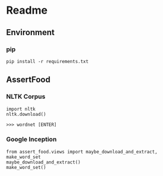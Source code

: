 # Readme
## Environment
### pip
`pip install -r requirements.txt`


## AssertFood
### NLTK Corpus

    import nltk
    nltk.download()
    
    >>> wordnet [ENTER]

### Google Inception

    from assert_food.views import maybe_download_and_extract, make_word_set
    maybe_download_and_extract()
    make_word_set()
    